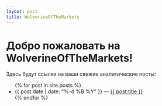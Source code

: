```yaml
---
layout: post
title: WolverineOfTheMarkets
---
```


# Добро пожаловать на WolverineOfTheMarkets!

Здесь будут ссылки на ваши свежие аналитические посты:

<ul>
{% for post in site.posts %}
  <li>
    <time>{{ post.date | date: "%-d %B %Y" }}</time> —
    <a href="{{ post.url }}">{{ post.title }}</a>
  </li>
{% endfor %}
</ul>
